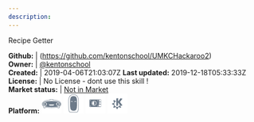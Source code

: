 ```yaml
---
description: 
---
```

Recipe Getter



**Github:** | (https://github.com/kentonschool/UMKCHackaroo2)  
**Owner:** | [@kentonschool](https://github.com/kentonschool)  
**Created:** | 2019-04-06T21:03:07Z  **Last updated:** 2019-12-18T05:33:33Z  
**License:** | No License - dont use this skill !  
**Market status:** | [Not in Market](https://market.mycroft.ai/skill/)  
**Platform:**   ![](.gitbook/assets/mark-1-icon.png)  ![](.gitbook/assets/mark-2-icon.png)  ![](.gitbook/assets/picroft-icon.png)  ![](.gitbook/assets/kde.png)   
